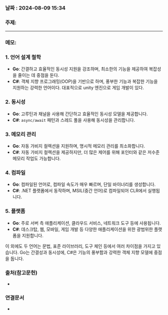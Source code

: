 
### 날짜 : 2024-08-09 15:34

### 주제: 

---
### 메모: 
### 1. **언어 설계 철학**

- **Go**: 간결하고 효율적인 동시성 지원을 강조하며, 최소한의 기능을 제공하여 복잡성을 줄이는 데 중점을 둔다. 
- **C#**: 객체 지향 프로그래밍(OOP)을 기반으로 하며, 풍부한 기능과 복잡한 기능을 지원하는 강력한 언어이다. 대표적으로 unity 엔진으로 게임 개발이 있다.

### 2. **동시성**

- **Go**: 고루틴과 채널을 사용해 간단하고 효율적인 동시성 모델을 제공합니다.
- **C#**: `async/await` 패턴과 스레드 풀을 사용해 동시성을 관리합니다.

### 3. **메모리 관리**

- **Go**: 자동 가비지 컬렉션을 지원하며, 명시적 메모리 관리를 최소화합니다.
- **C#**: 자동 가비지 컬렉션을 제공하지만, 더 많은 제어를 위해 포인터와 같은 저수준 메모리 작업도 가능합니다.

### 4. **컴파일**

- **Go**: 컴파일된 언어로, 컴파일 속도가 매우 빠르며, 단일 바이너리를 생성합니다.
- **C#**: .NET 플랫폼에서 동작하며, MSIL(중간 언어)로 컴파일되어 CLR에서 실행됩니다.

### 5. **플랫폼**

- **Go**: 주로 서버 측 애플리케이션, 클라우드 서비스, 네트워크 도구 등에 사용됩니다.
- **C#**: 데스크탑, 웹, 모바일, 게임 개발 등 다양한 애플리케이션을 위한 광범위한 플랫폼을 지원합니다.

이 외에도 두 언어는 문법, 표준 라이브러리, 도구 체인 등에서 여러 차이점을 가지고 있습니다. Go는 간결성과 동시성에, C#은 기능의 풍부함과 강력한 객체 지향 모델에 중점을 둡니다.
### 출처(참고문헌)
-

### 연결문서
-